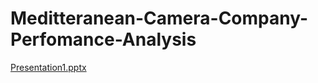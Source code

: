 # Meditteranean-Camera-Company-Perfomance-Analysis

[Presentation1.pptx](https://github.com/Solo254Analyst/Excel-Project---Meditteranean-Camera-Company-Perfomance-Analysis-/files/10776406/Presentation1.pptx)
